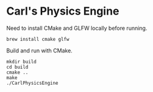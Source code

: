 # Carl's Physics Engine

Need to install CMake and GLFW locally before running. 

```
brew install cmake glfw
```

Build and run with CMake. 

```
mkdir build
cd build
cmake ..
make
./CarlPhysicsEngine
```
